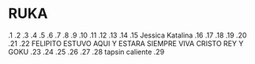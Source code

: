 # RUKA
.1
.2
.3
.4
.5
.6
.7
.8
.9
.10
.11
.12
.13
.14
.15 Jessica Katalina 
.16
.17
.18
.19
.20
.21 
.22 FELIPITO ESTUVO AQUI Y ESTARA SIEMPRE VIVA CRISTO REY Y GOKU
.23
.24
.25
.26
.27
.28 tapsin caliente
.29
